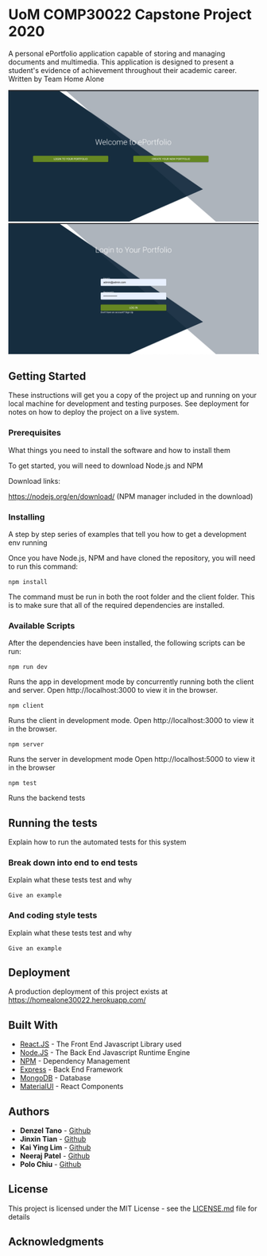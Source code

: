 # UoM COMP30022 Capstone Project 2020

A personal ePortfolio application capable of storing and managing documents and multimedia.
This application is designed to present a student's evidence of achievement throughout their academic career.
Written by Team Home Alone

![ePortfolio Landing Page](https://github.com/neerajhp/Academic-ePortfolio/blob/media/LandingPage.png)
![ePortfolio Login Page](https://github.com/neerajhp/Academic-ePortfolio/blob/media/LoginPage.png)

## Getting Started

These instructions will get you a copy of the project up and running on your local machine for development and testing purposes. See deployment for notes on how to deploy the project on a live system.



### Prerequisites

What things you need to install the software and how to install them

To get started, you will need to download Node.js and NPM

Download links:

https://nodejs.org/en/download/   (NPM manager included in the download)


### Installing

A step by step series of examples that tell you how to get a development env running

Once you have Node.js, NPM and have cloned the repository, you will need to run this command: 
```
npm install
```
The command must be run in both the root folder and the client folder. This is to make sure that all of the required dependencies are installed. 

### Available Scripts

After the dependencies have been installed, the following scripts can be run: 

```
npm run dev
```
Runs the app in development mode by concurrently running both the client and server. 
Open http://localhost:3000 to view it in the browser.

```
npm client
```
Runs the client in development mode.
Open http://localhost:3000 to view it in the browser.

```
npm server
```
Runs the server in development mode
Open http://localhost:5000 to view it in the browser

```
npm test
```
Runs the backend tests

## Running the tests

Explain how to run the automated tests for this system

### Break down into end to end tests

Explain what these tests test and why

```
Give an example
```

### And coding style tests

Explain what these tests test and why

```
Give an example
```

## Deployment

A production deployment of this project exists at https://homealone30022.herokuapp.com/

## Built With

- [React.JS](https://reactjs.org/) - The Front End Javascript Library used
- [Node.JS](https://nodejs.org/en/) - The Back End Javascript Runtime Engine
- [NPM](https://www.npmjs.com/) - Dependency Management
- [Express](https://expressjs.com/) - Back End Framework
- [MongoDB](https://www.mongodb.com/) - Database
- [MaterialUI](https://material-ui.com/) - React Components

## Authors

- **Denzel Tano** - [Github](https://github.com/dtano)
- **Jinxin Tian** - [Github](https://github.com/JinxinT)
- **Kai Ying Lim** - [Github](https://github.com/LKY1999)
- **Neeraj Patel** - [Github](https://github.com/neerajhp)
- **Polo Chiu** - [Github](https://github.com/polopineapple)

## License

This project is licensed under the MIT License - see the [LICENSE.md](LICENSE.md) file for details

## Acknowledgments
